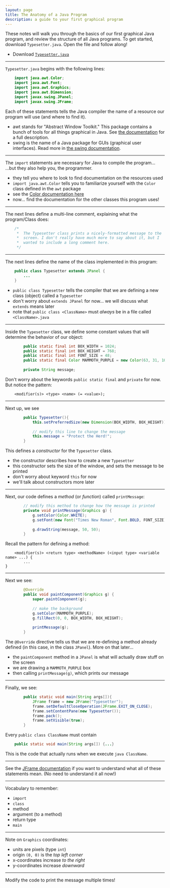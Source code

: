 ```yaml
---
layout: page
title: The Anatomy of a Java Program
description: a guide to your first graphical program
---
```




These notes will walk you through the basics of our first graphical Java program, and review the structure of all Java programs. To get started, download `Typesetter.java`. Open the file and follow along!

- Download [`Typesetter.java`](/assets/java-examples/typesetter/Typesetter.java)

----------

`Typesetter.java` begins with the following lines:

```java
    import java.awt.Color;
    import java.awt.Font;
    import java.awt.Graphics;
    import java.awt.Dimension;
    import javax.swing.JPanel;
    import javax.swing.JFrame;
```

Each of these statements tells the Java compiler the name of a resource our program will use (and where to find it).

- awt stands for "Abstract Window Toolkit." This package contains a bunch of tools for all things graphical in Java. See [the documentation](https://docs.oracle.com/en/java/javase/11/docs/api/java.desktop/java/awt/package-summary.html) for a full description.
- swing is the name of a Java package for GUIs (graphical user interfaces). Read more in [the swing documentation](https://docs.oracle.com/en/java/javase/11/docs/api/java.desktop/javax/swing/package-summary.html).

----------

The `import` statements are necessary for Java to compile the program...
...but they also help you, the programmer.


- they tell you where to look to find documentation on the resources used
- `import java.awt.Color` tells you to familiarize yourself with the `Color` class defined in the `awt` package
- see the [Color documentation here](https://docs.oracle.com/en/java/javase/11/docs/api/java.desktop/java/awt/Color.html)
- now... find the documentation for the other classes this program uses!

----------

The next lines define a multi-line comment, explaining what the program/Class does:

```java
    /*
     *  The Typesetter class prints a nicely-formatted message to the
     *  screen. I don't really have much more to say about it, but I
     *  wanted to include a long comment here.
     */
```

----------

The next lines define the name of the class implemented in this program:

```java
    public class Typesetter extends JPanel {
        ...
    }
```

- `public class Typesetter` tells the compiler that we are defining a new class (object) called a `Typesetter`
- don't worry about `extends JPanel` for now... we will discuss what `extends` means later
- note that `public class <ClassName>` must *always* be in a file called `<ClassName>.java`

----------

Inside the `Typesetter` class, we define some constant values that will determine the behavior of our object:

```java
        public static final int BOX_WIDTH = 1024;
        public static final int BOX_HEIGHT = 768;
        public static final int FONT_SIZE = 48;
        public static final Color MAMMOTH_PURPLE = new Color(63, 31, 105);
    
        private String message;
```

Don't worry about the keywords `public static final` and `private` for now. But notice the pattern:

```
    <modifier(s)> <type> <name> (= <value>);
```

----------

Next up, we see

```java
        public Typesetter(){
            this.setPreferredSize(new Dimension(BOX_WIDTH, BOX_HEIGHT));
    
            // modify this line to change the message
            this.message = "Protect the Herd!";
        }
```

This defines a *constructor* for the `Typesetter` class.

- the constructor describes how to create a new `Typesetter`
- this constructor sets the size of the window, and sets the message to be printed
- don't worry about keyword `this` for now
- we'll talk about constructors more later

----------

Next, our code defines a *method* (or *function*) called `printMessage`:

```java
        // modify this method to change how the message is printed
        private void printMessage(Graphics g) {
            g.setColor(Color.WHITE);
            g.setFont(new Font("Times New Roman", Font.BOLD, FONT_SIZE));
    
            g.drawString(message, 50, 50);
        }
```

Recall the pattern for defining a method:

```
    <modifier(s)> <return type> <methodName> (<input type> <variable name> ...) {
        ...
}
```

----------

Next we see:

```java
        @Override
        public void paintComponent(Graphics g) {
            super.paintComponent(g);
    
            // make the background
            g.setColor(MAMMOTH_PURPLE);
            g.fillRect(0, 0, BOX_WIDTH, BOX_HEIGHT);
    
            printMessage(g);
        }
```

The `@Override` directive tells us that we are re-defining a method already defined (in this case, in the class `JPanel`). More on that later...

- the `paintComponent` method in a `JPanel` is what will actually draw stuff on the screen
- we are drawing a `MAMMOTH_PURPLE` box
- then calling `printMessage(g)`, which prints our message

----------

Finally, we see:

```java
        public static void main(String args[]){
            JFrame frame = new JFrame("Typesetter");
            frame.setDefaultCloseOperation(JFrame.EXIT_ON_CLOSE);
            frame.setContentPane(new Typesetter());
            frame.pack();
            frame.setVisible(true);
        }
```

Every `public class ClassName` must contain

```java
    public static void main(String args[]) {...}
```

This is the code that actually runs when we execute `java ClassName`.

----------

See the [JFrame documentation](https://docs.oracle.com/en/java/javase/11/docs/api/java.desktop/javax/swing/JFrame.html) if you want to understand what all of these statements mean. (No need to understand it all now!)

----------

Vocabulary to remember:

- `import`
- `class`
- method
- argument (to a method)
- return type
- `main`

----------

Note on `Graphics` coordinates:

- units are pixels (type `int`)
- origin `(0, 0)` is the *top left corner*
- x-coordinates increase *to the right*
- y-coordinates increase *downward*

----------

Modify the code to print the message multiple times!
